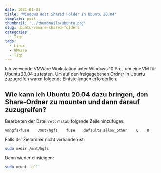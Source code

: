 ```yaml
---
date: 2021-01-31
title: 'Windows Host Shared Folder in Ubuntu 20.04'
template: post
thumbnail: '../thumbnails/ubuntu.png'
slug: ubuntu-vmware-shared-folders
categories:
  - Tipp
tags:
  - Linux
  - VMWare
  - Tipp
---
```


Ich verwende VMWare Workstation unter Windows 10 Pro , um eine VM für Ubuntu 20.04 zu testen. Um auf den freigegebenen Ordner in Ubuntu zuzugreifen waren folgende Eintstellungen erforderlich.

## Wie kann ich Ubuntu 20.04 dazu bringen, den Share-Ordner zu mounten und dann darauf zuzugreifen?

Bearbeiten der Datei `/etc/fstab` folgende Zeile hinzufügen:

```bash
vmhgfs-fuse    /mnt/hgfs    fuse    defaults,allow_other    0    0
```

Falls der Zielordner nicht vorhanden ist:

```bash
sudo mkdir /mnt/hgfs
```

Dann wieder einsteigen:

````bash
sudo mount -a```
````
